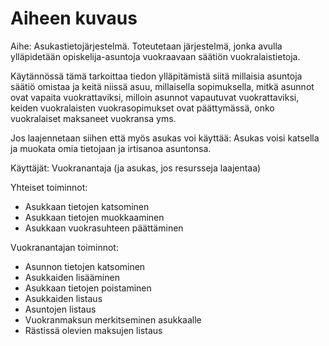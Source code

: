 # Aiheen kuvaus

Aihe: Asukastietojärjestelmä. Toteutetaan järjestelmä, jonka avulla ylläpidetään opiskelija-asuntoja vuokraavaan säätiön vuokralaistietoja. 

Käytännössä tämä tarkoittaa tiedon ylläpitämistä siitä millaisia asuntoja säätiö omistaa ja keitä niissä asuu, millaisella sopimuksella, mitkä asunnot ovat vapaita vuokrattaviksi, milloin asunnot vapautuvat vuokrattaviksi, keiden vuokralaisten vuokrasopimukset ovat päättymässä, onko vuokralaiset maksaneet vuokransa yms.

Jos laajennetaan siihen että myös asukas voi käyttää: Asukas voisi katsella ja muokata omia tietojaan ja irtisanoa asuntonsa.

Käyttäjät: Vuokranantaja (ja asukas, jos resursseja laajentaa)

Yhteiset toiminnot:

- Asukkaan tietojen katsominen
- Asukkaan tietojen muokkaaminen
- Asukkaan vuokrasuhteen päättäminen

Vuokranantajan toiminnot:

- Asunnon tietojen katsominen
- Asukkaiden lisääminen
- Asukkaan tietojen poistaminen
- Asukkaiden listaus
- Asuntojen listaus
- Vuokranmaksun merkitseminen asukkaalle
- Rästissä olevien maksujen listaus
